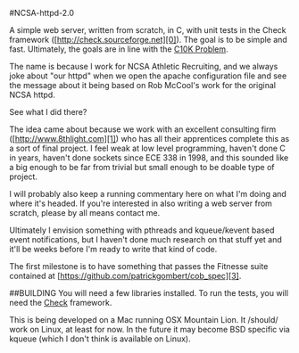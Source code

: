 #NCSA-httpd-2.0

A simple web server, written from scratch, in C, with unit tests in 
the Check framework ([http://check.sourceforge.net][0]).  The goal 
is to be simple and fast.  Ultimately, the goals are in line with 
the [C10K Problem][4].

The name is because I work for NCSA Athletic Recruiting, and
we always joke about "our httpd" when we open the apache configuration
file and see the message about it being based on Rob McCool's work for
the original NCSA httpd.

See what I did there?

The idea came about because we work with an excellent consulting firm 
([http://www.8thlight.com][1]) who has all their apprentices complete 
this as a sort of final project.  I feel weak at low level 
programming, haven't done C in years, haven't done sockets since 
ECE 338 in 1998, and this sounded like a big enough to be far from 
trivial but small enough to be doable type of project.

I will probably also keep a running commentary here on what I'm doing
and where it's headed.  If you're interested in also writing a web
server from scratch, please by all means contact me.

Ultimately I envision something with pthreads and kqueue/kevent based
event notifications, but I haven't done much research on that stuff yet
and it'll be weeks before I'm ready to write that kind of code.

The first milestone is to have something that passes the Fitnesse 
suite contained at [https://github.com/patrickgombert/cob_spec][3].

##BUILDING
You will need a few libraries installed.  To run the tests, you will
need the [Check][0] framework.

This is being developed on a Mac running OSX Mountain Lion.  It /should/
work on Linux, at least for now.  In the future it may become BSD
specific via kqueue (which I don't think is available on Linux).

[0]: http://check.sourceforge.net
[1]: http://www.8thlight.com
[3]: https://github.com/patrickgombert/cob_spec
[4]: http://www.kegel.com/c10k.html
